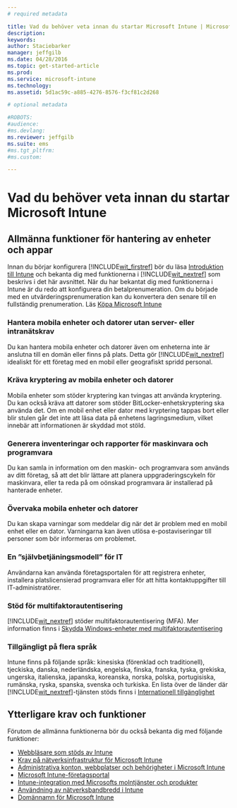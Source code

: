 ```yaml
---
# required metadata

title: Vad du behöver veta innan du startar Microsoft Intune | Microsoft Intune
description:
keywords:
author: Staciebarker
manager: jeffgilb
ms.date: 04/28/2016
ms.topic: get-started-article
ms.prod:
ms.service: microsoft-intune
ms.technology:
ms.assetid: 5d1ac59c-a885-4276-8576-f3cf81c2d268

# optional metadata

#ROBOTS:
#audience:
#ms.devlang:
ms.reviewer: jeffgilb
ms.suite: ems
#ms.tgt_pltfrm:
#ms.custom:

---
```


# Vad du behöver veta innan du startar Microsoft Intune
## Allmänna funktioner för hantering av enheter och appar
Innan du börjar konfigurera [!INCLUDE[wit_firstref](../includes/wit_firstref_md.md)] bör du läsa [Introduktion till Intune](/intune/understand-explore/introduction-to-microsoft-intune) och bekanta dig med funktionerna i [!INCLUDE[wit_nextref](../includes/wit_nextref_md.md)] som beskrivs i det här avsnittet. När du har bekantat dig med funktionerna i Intune är du redo att konfigurera din betalprenumeration. Om du började med en utvärderingsprenumeration kan du konvertera den senare till en fullständig prenumeration. Läs [Köpa Microsoft Intune](http://www.microsoft.com/en-us/server-cloud/products/microsoft-intune/Purchasing.aspx)

### Hantera mobila enheter och datorer utan server- eller intranätskrav
Du kan hantera mobila enheter och datorer även om enheterna inte är anslutna till en domän eller finns på plats. Detta gör [!INCLUDE[wit_nextref](../includes/wit_nextref_md.md)] idealiskt för ett företag med en mobil eller geografiskt spridd personal.

### Kräva kryptering av mobila enheter och datorer
Mobila enheter som stöder kryptering kan tvingas att använda kryptering. Du kan också kräva att datorer som stöder BitLocker-enhetskryptering ska använda det. Om en mobil enhet eller dator med kryptering tappas bort eller blir stulen går det inte att läsa data på enhetens lagringsmedium, vilket innebär att informationen är skyddad mot stöld.

### Generera inventeringar och rapporter för maskinvara och programvara
Du kan samla in information om den maskin- och programvara som används av ditt företag, så att det blir lättare att planera uppgraderingscykeln för maskinvara, eller ta reda på om oönskad programvara är installerad på hanterade enheter.

### Övervaka mobila enheter och datorer
Du kan skapa varningar som meddelar dig när det är problem med en mobil enhet eller en dator. Varningarna kan även utlösa e-postaviseringar till personer som bör informeras om problemet.

### En ”självbetjäningsmodell” för IT
Användarna kan använda företagsportalen för att registrera enheter, installera platslicensierad programvara eller för att hitta kontaktuppgifter till IT-administratörer.

### Stöd för multifaktorautentisering
[!INCLUDE[wit_nextref](../includes/wit_nextref_md.md)] stöder multifaktorautentisering (MFA). Mer information finns i [Skydda Windows-enheter med multifaktorautentisering](/intune/deploy-use/protect-windows-devices-with-multi-factor-authentication)

### Tillgängligt på flera språk
Intune finns på följande språk: kinesiska (förenklad och traditionell), tjeckiska, danska, nederländska, engelska, finska, franska, tyska, grekiska, ungerska, italienska, japanska, koreanska, norska, polska, portugisiska, rumänska, ryska, spanska, svenska och turkiska. En lista över de länder där [!INCLUDE[wit_nextref](../includes/wit_nextref_md.md)]-tjänsten stöds finns i [Internationell tillgänglighet](https://products.office.com/en-us/business/international-availability)

## Ytterligare krav och funktioner   
Förutom de allmänna funktionerna bör du också bekanta dig med följande funktioner:

- [Webbläsare som stöds av Intune](supported-web-browsers.md)</br>
- [Krav på nätverksinfrastruktur för Microsoft Intune](network-infrastructure-requirements-for-microsoft-intune.md)</br>
- [Administrativa konton, webbplatser och behörigheter i Microsoft Intune](administrative-accounts-websites-perms.md)</br>
- [Microsoft Intune-företagsportal](microsoft-intune-company-portal.md)</br>
- [Intune-integration med Microsofts molntjänster och produkter](integration-with-cloud-services.md)</br>
- [Användning av nätverksbandbredd i Intune](network-bandwidth-use.md)</br>
- [Domännamn för Microsoft Intune](domain-names-for-microsoft-intune.md)


<!--HONumber=May16_HO2-->


